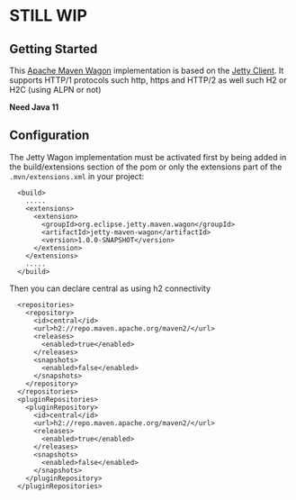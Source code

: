 # **STILL WIP**

## Getting Started

This [Apache Maven Wagon](http://maven.apache.org/wagon) implementation is based on the [Jetty Client](https://www.eclipse.org/jetty/documentation/current/http-client.html).
It supports HTTP/1 protocols such http, https and HTTP/2 as well such H2 or H2C (using ALPN or not)  

**Need Java 11**

## Configuration

The Jetty Wagon implementation must be activated first by being added in the build/extensions section of the pom 
or only the extensions part of the `.mvn/extensions.xml` in your project:
```
  <build>
    .....
    <extensions>
      <extension>
        <groupId>org.eclipse.jetty.maven.wagon</groupId>
        <artifactId>jetty-maven-wagon</artifactId>
        <version>1.0.0-SNAPSHOT</version>
      </extension>
    </extensions>
    .....
  </build>
```

Then you can declare central as using h2 connectivity

```
  <repositories>
    <repository>
      <id>central</id>
      <url>h2://repo.maven.apache.org/maven2/</url>
      <releases>
        <enabled>true</enabled>
      </releases>
      <snapshots>
        <enabled>false</enabled>
      </snapshots>
    </repository>
  </repositories>
  <pluginRepositories>
    <pluginRepository>
      <id>central</id>
      <url>h2://repo.maven.apache.org/maven2/</url>
      <releases>
        <enabled>true</enabled>
      </releases>
      <snapshots>
        <enabled>false</enabled>
      </snapshots>
    </pluginRepository>
  </pluginRepositories>
```


